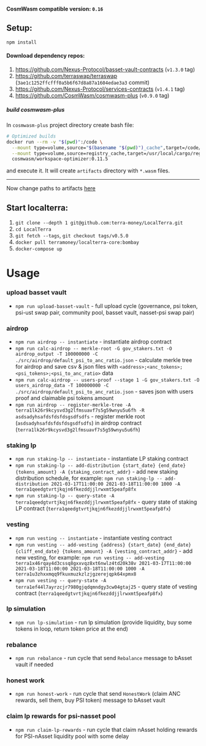 **CosmWasm compatible version: `0.16`**

## Setup:

`npm install`

#### Download dependency repos:

1. https://github.com/Nexus-Protocol/basset-vault-contracts (`v1.3.0` tag)
2. https://github.com/terraswap/terraswap (`3ae1c1252ffcfff0a5b6f67d8a87a1604edae3a3` commit)
3. https://github.com/Nexus-Protocol/services-contracts (`v1.4.1` tag)
4. https://github.com/CosmWasm/cosmwasm-plus (`v0.9.0` tag)

##### build cosmwasm-plus

In `cosmwasm-plus` project directory create bash file:
```sh
# Optimized builds
docker run --rm -v "$(pwd)":/code \
  --mount type=volume,source="$(basename "$(pwd)")_cache",target=/code/target \
  --mount type=volume,source=registry_cache,target=/usr/local/cargo/registry \
  cosmwasm/workspace-optimizer:0.11.5
```
and execute it. It will create `artifacts` directory with `*.wasm` files.

---

Now change paths to artifacts [here](src/basset_vault/definition.ts)

## Start localterra:

1. `git clone --depth 1 git@github.com:terra-money/LocalTerra.git`
2. `cd LocalTerra`
3. `git fetch --tags`, `git checkout tags/v0.5.0`
3. `docker pull terramoney/localterra-core:bombay`
4. `docker-compose up`

# Usage

### upload basset vault

- `npm run upload-basset-vault` - full upload cycle (governance, psi token, psi-ust swap pair, community pool, basset vault, nasset-psi swap pair)

### airdrop

- `npm run airdrop -- instantiate` - instantiate airdrop contract
- `npm run calc-airdrop -- merkle-root -G gov_stakers.txt -O airdrop_output -T 100000000 -C ./src/airdrop/default_psi_to_anc_ratio.json` - calculate merkle tree for airdrop and save csv & json files with `<address>;<anc_tokens>;<psi_tokens>;<psi_to_anc_ratio>` data
- `npm run calc-airdrop -- users-proof --stage 1 -G gov_stakers.txt -O users_airdrop_data -T 100000000 -C ./src/airdrop/default_psi_to_anc_ratio.json` - saves json with users proof and claimable psi tokens amount
- `npm run airdrop -- register-merkle-tree -A terra1lk26r9kcysvd3g2lfmsuavf7s5g59wnyu5u6fh -R asdsadyhsafdsfdsfdsgsdfsdfs` - register merkle root (`asdsadyhsafdsfdsfdsgsdfsdfs`) in airdrop contract (`terra1lk26r9kcysvd3g2lfmsuavf7s5g59wnyu5u6fh`)

### staking lp

- `npm run staking-lp -- instantiate` - instantiate LP staking contract
- `npm run staking-lp -- add-distribution {start_date} {end_date} {tokens_amount} -A {staking_contract_addr}` - add new staking distribution schedule, for example: `npm run staking-lp -- add-distribution 2021-03-17T11:00:00 2021-03-18T11:00:00 1000 -A terra1qeedgtvrtjkqjn6fkezddjjlrwxmt5peafp8fx`
- `npm run staking-lp -- query-state -A terra1qeedgtvrtjkqjn6fkezddjjlrwxmt5peafp8fx` - query state of staking LP contract (`terra1qeedgtvrtjkqjn6fkezddjjlrwxmt5peafp8fx`)

### vesting

- `npm run vesting -- instantiate` - instantiate vesting contract
- `npm run vesting -- add-vesting {address} {start_date} {end_date} {cliff_end_date} {tokens_amount} -A {vesting_contract_addr}` - add new vesting, for example: `npm run vesting -- add-vesting terra1x46rqay4d3cssq8gxxvqz8xt6nwlz4td20k38v 2021-03-17T11:00:00 2021-03-18T11:00:00 2021-03-18T11:00:00 1000 -A terra1u3zhxxmqq9fkuxmuzkzlzjgzerejqpk64xpmx8`
- `npm run vesting -- query-state -A terra1ef44l7ayrzcjr7980gjqdqmndgy3cw04gtaj25` - query state of vesting contract (`terra1qeedgtvrtjkqjn6fkezddjjlrwxmt5peafp8fx`)

### lp simulation

- `npm run lp-simulation` - run lp simulation (provide liquidity, buy some tokens in loop, return token price at the end)

### rebalance

- `npm run rebalance` - run cycle that send `Rebalance` message to bAsset vault if needed

### honest work

- `npm run honest-work` - run cycle that send `HonestWork` (claim ANC rewards, sell them, buy PSI token) message to bAsset vault

### claim lp rewards for psi-nasset pool

- `npm run claim-lp-rewards` - run cycle that claim nAsset holding rewards for PSI-nAsset liquidity pool with some delay
